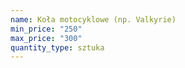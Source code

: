 ```yaml
---
name: Koła motocyklowe (np. Valkyrie)
min_price: "250"
max_price: "300"
quantity_type: sztuka
---
```

